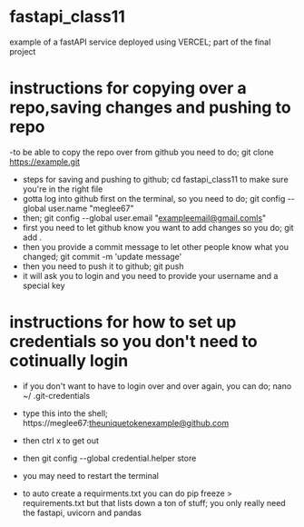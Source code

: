 # fastapi_class11
example of a fastAPI service deployed using VERCEL; part of the final project

# instructions for copying over a repo,saving changes and pushing to repo
-to be able to copy the repo over from github you need to do; git clone https://example.git
- steps for saving and pushing to github; cd fastapi_class11 to make sure you're in the right file
- gotta log into github first on the terminal, so you need to do; git config --global user.name "meglee67"
- then; git config --global user.email "exampleemail@gmail.comls"
- first you need to let github know you want to add changes so you do; git add .
- then you provide a commit message to let other people know what you changed; git commit -m 'update message'
- then you need to push it to github; git push
- it will ask you to login and you need to provide your username and a special key

# instructions for how to set up credentials so you don't need to cotinually login
- if you don't want to have to login over and over again, you can do; nano ~/ .git-credentials
- type this into the shell; https://meglee67:theuniquetokenexample@github.com
- then ctrl x to get out
- then git config --global credential.helper store
- you may need to restart the terminal

- to auto create a requirments.txt you can do pip freeze > requirements.txt but that lists down a ton of stuff; you only really need the fastapi, uvicorn and pandas

